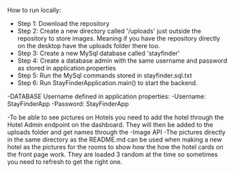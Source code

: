 

How to run locally:

- Step 1: Download the repository
- Step 2: Create a new directory called '/uploads' just outside the repository to store images. Meaning if you have the repository directly on the desktop have the uploads folder there too. 
- Step 3: Create a new MySql database called 'stayfinder'
- Step 4: Create a database admin with the same username and password as stored in application.properties
- Step 5: Run the MySql commands stored in stayfinder.sql.txt
- Step 6: Run StayFinderApplication.main() to start the backend.

-DATABASE Username defined in application properties:
-Username: StayFinderApp
-Password: StayFinderApp

-To be able to see pictures on Hotels you need to add the hotel through the Hotel Admin endpoint on the dashboard. They will then be added to the uploads folder and get names through the -Image API
-The pictures directly in the same directory as the README.md can be used when making a new hotel as the pictures for the rooms to show how the how the hotel cards on the front page work. They are loaded 3 random at the time so sometimes you need to refresh to get the right one. 
